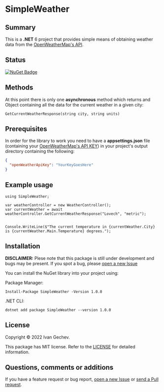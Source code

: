 # SimpleWeather

## Summary
This is a <b>.NET</b> 6 project that provides simple means of obtaining weather data from the [OpenWeatherMap's API](https://openweathermap.org/api).

## Status
[![NuGet Badge](https://buildstats.info/nuget/SimpleWeather)](https://www.nuget.org/packages/SimpleWeather/1.0.0)

## Methods
At this point there is only one <b>asynchronous</b> method which returns and Object containing all the data for the current weather in a given city:
```Csharp
GetCurrentWeatherResponse(string city, string units)
```
## Prerequisites
In order for the library to work you need to have a <b>appsettings.json</b> file (containing your [OpenWeatherMap's API KEY](https://openweathermap.org/api)) in your project's output directory containing the following:
```Json
{
  "openWeatherApiKey": "YourKeyGoesHere"
}
```

## Example usage
```Csharp
using SimpleWeather;

var weatherController = new WeatherController();
var currentWeather = await weatherController.GetCurrentWeatherResponse("Lovech", "metric");


Console.WriteLine($"The current temperature in {currentWeather.City} is {currentWeather.Main.Temperature} degrees.");
```

## Installation
**DISCLAIMER:** Plese note that this package is still under development and bugs may be present. If you spot a bug, please [open a new Issue](https://github.com/Banovvv/SimpleWeather/issues/new)

You can install the NuGet library into your project using:

Package Manager:
```
Install-Package SimpleWeather -Version 1.0.0
```

.NET CLI:
```
dotnet add package SimpleWeather --version 1.0.0
```

## License
Copyright © 2022 Ivan Gechev.

This package has MIT license. Refer to the [LICENSE](https://github.com/Banovvv/SimpleWeather/blob/a7b24c51d62e71722899b42aded8e48fb6c8fe7e/LICENSE) for detailed information.

## Questions, comments or additions
If you have a feature request or bug report, [open a new Issue](https://github.com/Banovvv/SimpleWeather/issues/new) or [send a Pull request](https://github.com/Banovvv/SimpleWeather/pulls).
